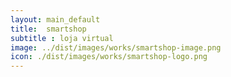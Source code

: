 ```yaml
---
layout: main_default
title:  smartshop
subtitle : loja virtual
image: ../dist/images/works/smartshop-image.png
icon: ./dist/images/works/smartshop-logo.png
---
```


